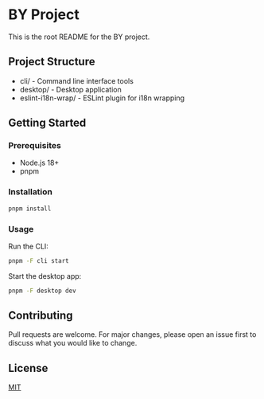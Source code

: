 # BY Project

This is the root README for the BY project.

## Project Structure

- cli/ - Command line interface tools
- desktop/ - Desktop application
- eslint-i18n-wrap/ - ESLint plugin for i18n wrapping

## Getting Started

### Prerequisites
- Node.js 18+
- pnpm

### Installation
```bash
pnpm install
```

### Usage
Run the CLI:
```bash
pnpm -F cli start
```

Start the desktop app:
```bash
pnpm -F desktop dev
```

## Contributing
Pull requests are welcome. For major changes, please open an issue first to discuss what you would like to change.

## License
[MIT](https://choosealicense.com/licenses/mit/)
